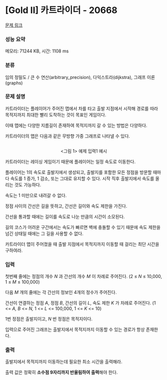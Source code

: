 # [Gold II] 카트라이더 - 20668 

[문제 링크](https://www.acmicpc.net/problem/20668) 

### 성능 요약

메모리: 71244 KB, 시간: 1108 ms

### 분류

임의 정밀도 / 큰 수 연산(arbitrary_precision), 다익스트라(dijkstra), 그래프 이론(graphs)

### 문제 설명

<p>카트라이더는 플레이어가 주어진 맵에서 차를 타고 출발 지점에서 시작해 경로를 따라 목적지까지 최대한 빨리 도착하는 것이 목표인 게임이다.</p>

<p>이때 맵에는 다양한 지름길이 존재하여 목적지까지 갈 수 있는 방법은 다양하다.</p>

<p>카트라이더의 맵은 다음과 같은 무방향 가중 그래프로 나타낼 수 있다.</p>

<p style="text-align: center;"><img alt="" src="https://upload.acmicpc.net/66acc209-9c1e-4a92-a63c-366bfb71b9d8/-/preview/"></p>

<p style="text-align: center;"><그림 1> 예제 입력1 예시</p>

<p>카트라이더는 레이싱 게임이기 때문에 플레이어는 일정 속도로 이동한다.</p>

<p>플레이어는 1의 속도로 출발지에서 생성되고, 출발지를 포함한 모든 정점을 방문할 때마다 속도를 1 증가, 1 감소, 또는 그대로 유지할 수 있다. 시작 직후 출발지에서 속도를 올리는 것도 가능하다.</p>

<p>속도는 1 미만으로 내려갈 수 없다.</p>

<p>정점 사이의 간선은 길을 뜻하고, 간선은 길이와 속도 제한을 가진다.</p>

<p>간선을 통과할 때에는 길이를 속도로 나눈 만큼의 시간이 소모된다.</p>

<p>길의 코스가 어려운 구간에서는 속도가 빠르면 벽에 충돌할 수 있기 때문에 속도 제한을 넘긴 상태일 때에는 그 길을 사용할 수 없다.</p>

<p>카트라이더 맵이 주어졌을 때 출발 지점에서 목적지까지 이동할 때 걸리는 최단 시간을 구하여라.</p>

### 입력 

 <p>첫번째 줄에는 정점의 개수 <em>N</em> 과 간선의 개수 <em>M</em> 이 차례로 주어진다. (2 ≤ <em>N</em> ≤ 10,000, 1 ≤ <em>M</em> ≤ 100,000)</p>

<p>다음 <em>M </em>개의 줄에는 각 간선의 정보인 4개의 정수가 주어진다.</p>

<p>간선이 연결하는 정점 <em>A</em>, 정점 <em>B</em>, 간선의 길이 <em>L</em>, 속도 제한 <em>K</em> 가 차례로 주어진다. (1 <= <em>A, B</em> <= <em>N, </em>1 <= <em>L</em> <= 100,000, 1 <= <em>K</em> <= 10)</p>

<p>1번 정점은 출발지이고, <em>N </em>번 정점은 목적지이다.</p>

<p>입력으로 주어진 그래프는 출발지에서 목적지까지 이동할 수 있는 경로가 항상 존재한다.</p>

### 출력 

 <p>출발지에서 목적지까지 이동하는데 필요한 최소 시간을 출력해라.</p>

<p>출력 값은 정확히 <strong>소수점 9자리까지 반올림하여 출력</strong>해야 한다.</p>


